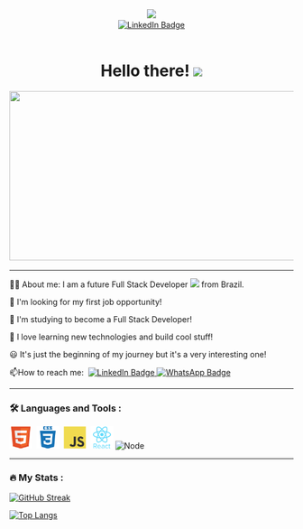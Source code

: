 <div id="header" align="center">
  <img src="https://media.giphy.com/media/M9gbBd9nbDrOTu1Mqx/giphy.gif" width="100"/>
  <div id="badges">
  <a href="https://www.linkedin.com/in/diego-pereira-291637235/" target="_blank">
    <img src="https://img.shields.io/badge/LinkedIn-blue?style=for-the-badge&logo=linkedin&logoColor=white" alt="LinkedIn Badge"/>
  </a>
</div>
<img src="https://komarev.com/ghpvc/?username=DiegoBP02&style=flat-square&color=blue" alt=""/>
<h1>
  Hello there!
  <img src="https://media.giphy.com/media/hvRJCLFzcasrR4ia7z/giphy.gif" width="30px"/>
</h1>
</div>

<div align="center">
  <img src="https://media.giphy.com/media/dWesBcTLavkZuG35MI/giphy.gif" width="600" height="300"/>
</div>

---

:man_technologist: About me:
I am a future Full Stack Developer <img src="https://media.giphy.com/media/WUlplcMpOCEmTGBtBW/giphy.gif" width="30"> from Brazil.

:slightly_smiling_face: I'm looking for my first job opportunity!

:rocket: I'm studying to become a Full Stack Developer!

:book: I love learning new technologies and build cool stuff!

:smiley: It's just the beginning of my journey but it's a very interesting one!

:mailbox:How to reach me:&nbsp; <a href="https://www.linkedin.com/in/diego-pereira-291637235/" target="_blank">
    <img src="https://img.shields.io/badge/LinkedIn-blue?style=for-the-badge&logo=linkedin&logoColor=white" alt="LinkedIn Badge"/>
  </a>
  <a href="https://wa.me/5511973529379" target="_blank">
    <img src="https://img.shields.io/badge/WhatsApp-25D366?style=for-the-badge&logo=whatsapp&logoColor=white" alt="WhatsApp Badge"/>
  </a>

---

### :hammer_and_wrench: Languages and Tools :
<div>
  <img src="https://github.com/devicons/devicon/blob/master/icons/html5/html5-original.svg" title="HTML5" alt="HTML" width="40" height="40"/>&nbsp;
  <img src="https://github.com/devicons/devicon/blob/master/icons/css3/css3-plain-wordmark.svg"  title="CSS3" alt="CSS" width="40" height="40"/>&nbsp;
  <img src="https://github.com/devicons/devicon/blob/master/icons/javascript/javascript-original.svg" title="JavaScript" alt="JavaScript" width="40" height="40"/>&nbsp;
  <img src="https://github.com/devicons/devicon/blob/master/icons/react/react-original-wordmark.svg" title="React" alt="React" width="40" height="40"/>
  <img src="https://cdn.jsdelivr.net/gh/devicons/devicon/icons/nodejs/nodejs-original.svg" title="Node" alt="Node" width="40" height="40" />
</div>

---

### :fire: My Stats :

[![GitHub Streak](http://github-readme-streak-stats.herokuapp.com?user=DiegoBP02&theme=dark&hide_border=true)](https://git.io/streak-stats)

[![Top Langs](https://github-readme-stats.vercel.app/api/top-langs/?username=DiegoBP02&langs_count=8&layout=compact&theme=vision-friendly-dark)](https://github.com/anuraghazra/github-readme-stats)
